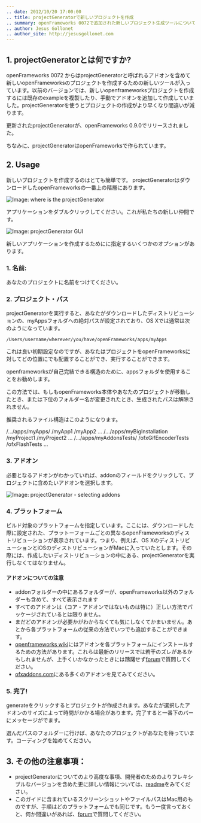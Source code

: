 ```yaml
---
.. date: 2012/10/20 17:00:00
.. title: projectGeneratorで新しいプロジェクトを作成
.. summary: openFrameworks 0072で追加された新しいプロジェクト生成ツールについて
.. author: Jesus Gollonet
.. author_site: http://jesusgollonet.com
---
```


## 1. projectGeneratorとは何ですか?

openFrameworks 0072 からはprojectGeneratorと呼ばれるアドオンを含めて新しいopenFrameworksのプロジェクトを作成するための新しいツールが入っています。以前のバージョンでは、新しいopenframeworksプロジェクトを作成するには既存のexampleを複製したり、手動でアドオンを追加して作成していました。projectGeneratorを使うとプロジェクトの作成がより早くなり間違いが減ります。

更新されたprojectGeneratorが、openFrameworks 0.9.0でリリースされました。

ちなみに、projectGeneratorはopenFrameworksで作られています。

## 2. Usage

新しいプロジェクトを作成するのはとても簡単です。 projectGeneratorはダウンロードしたopenFrameworksの一番上の階層にあります。

![Image: where is the projectGenerator](new-pg-00.png)

アプリケーションをダブルクリックしてください。これが私たちの新しい仲間です。

![Image: projectGenerator GUI](new-pg-01.png)

新しいアプリケーションを作成するためにに指定するいくつかのオプションがあります。

### 1.  名前:

あなたのプロジェクトに名前をつけてください。

### 2. プロジェクト・パス

projectGeneratorを実行すると、あなたがダウンロードしたディストリビューションの、myAppsフォルダへの絶対パスが設定されており、OS Xでは通常は次のようになっています。

	/Users/username/wherever/you/have/openFrameworks/apps/myApps

これは良い初期設定なのですが、あなたはプロジェクトをopenFrameworksに対してどの位置にでも配置することができ、実行することができます。

openframeworksが自己完結できる構造のために、appsフォルダを使用することをお勧めします。

この方法では、もしもopenFrameworks本体やあなたのプロジェクトが移動したとき、または下位のフォルダー名が変更されたとき、生成されたパスは解除されません。

推奨されるファイル構造はこのようになります。

  /.../apps/myApps/
		/myApp1
		/myApp2
		...
  /.../apps/myBigInstallation
		/myProject1
		/myProject2
		...
  /.../apps/myAddonsTests/
		/ofxGifEncoderTests
		/ofxFlashTests
		...

### 3. アドオン

必要となるアドオンがわかっていれば、addonのフィールドをクリックして、プロジェクトに含めたいアドオンを選択します。

![Image: projectGenerator - selecting addons](new-pg-02.png)

### 4. プラットフォーム

ビルド対象のプラットフォームを指定しています。ここには、ダウンロードした際に設定された、プラットーフォームごとの異なるopenFrameworksのディストリビューションが表示されています。つまり、例えば、OS XのディストリビューションとiOSのディストリビューションがMacに入っていたとします。その際には、作成したいディストリビューションの中にある、projectGeneratorを実行しなくてはなりません。

#### アドオンについての注意

- addonフォルダーの中にあるフォルダーが、openFrameworks以外のフォルダーも含めて、すべて表示されます
- すべてのアドオンは（コア・アドオンではないものは特に）正しい方法でパッケージされているとは限りません。
- まだどのアドオンが必要かがわからなくても気にしなくてかまいません。あとから各プラットフォームの従来の方法でいつでも追加することができます。
- [openframeworks wiki](http://wiki.openframeworks.cc/index.php?title=Main_Page)にはアドオンを各プラットフォームにインストールするための方法があります。これらは最新のリリースでは若干のズレがあるかもしれませんが、上手くいかなかったときには躊躇せず[forum](http://forum.openframeworks.cc/index.php)で質問してください。
- [ofxaddons.com](http://ofxaddons.com)にある多くのアドオンを見てみてください。

### 5. 完了!

generateをクリックするとプロジェクトが作成されます。あなたが選択したアドオンのサイズによって時間がかかる場合があります。完了すると一番下のバーにメッセージがでます。

選んだパスのフォルダーに行けば、あなたのプロジェクトがあなたを待っています。コーディングを始めてください。

## 3. その他の注意事項：

- projectGeneratorについてのより高度な事項、開発者のためのよりフレキシブルなバージョンを含めた更に詳しい情報については、[readme](https://github.com/ofZach/projectGeneratorSimple/tree/master/bin)をみてください。
- このガイドに含まれているスクリーンショットやファイルパスはMac用のものですが、手順はどのプラットフォームでも同じです。もう一度言っておくと、何か間違いがあれば、[forum](http://forum.openframeworks.cc/index.php)で質問してください。
